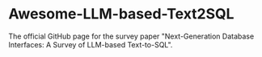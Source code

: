 # Awesome-LLM-based-Text2SQL
 The official GitHub page for the survey paper "Next-Generation Database Interfaces: A Survey of LLM-based Text-to-SQL". 

